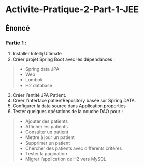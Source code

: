 # Activite-Pratique-2-Part-1-JEE

## Énoncé

### Partie 1 :

1. Installer Intellij Ultimate
2. Créer projet Spring Boot avec les dépendances :
>  - Spring data JPA
>  - Web
>  - Lombok
>  - H2 database
3. Créer l’entité JPA Patient.
4. Créer l’interface patientRepository basée sur
     Spring DATA.
5. Configurer la data source dans Application.properties
6. Tester quelques opérations de la couche DAO pour :

>  - Ajouter des patients
>  - Afficher les patients
>  - Consulter un patient
>  - Mettre à jour un patient
>  - Supprimer un patient
>  - Chercher des patients avec différents critères
>  - Tester la pagination
>  - Migrer l’application de H2 vers MySQL
